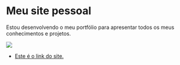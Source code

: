 
# **Meu site pessoal**
 Estou desenvolvendo o meu portfólio para apresentar todos os meus conhecimentos e projetos.
 
![](assets/images/portfolio.png)

* <a href="https://ingridssilveira.github.io/IngridSouza/">Este é o link do site. </a>
